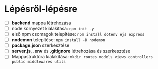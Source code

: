 # Lépésről-lépésre

-   [ ] **backend** mappa létrehozása
-   [ ] node környezet kialakítása: `npm init -y`
-   [ ] első npm csomagok telepítése: `npm install dotenv ejs express`
-   [ ] **nodemon** telepítése: `npm install -D nodemon`
-   [ ] **package.json** szerkesztése
-   [ ] **server.js**, **.env** és **.gitignore** létrehozása és szerkesztése
-   [ ] Mappastruktúra kialakítása: `mkdir routes models views controllers public middlewares utils`
